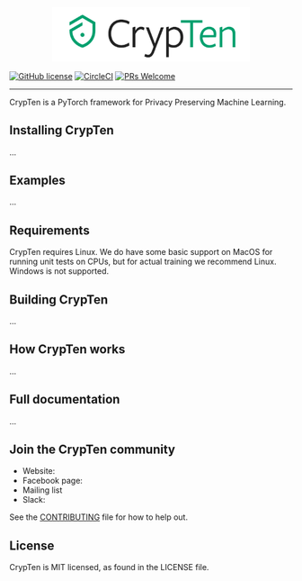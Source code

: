 <p align="center"><img width="70%" src="docs/\_static/img/CrypTen_Identity_Horizontal_Lockup_01_FullColor.png" alt="CrypTen logo" /></p>

[![GitHub license](https://img.shields.io/badge/license-MIT-blue.svg)](https://github.com/facebookresearch/CrypTen/blob/master/LICENSE) [![CircleCI](https://circleci.com/gh/facebookresearch/CrypTen.svg?style=shield)](https://circleci.com/gh/facebookresearch/CrypTen/tree/master) [![PRs Welcome](https://img.shields.io/badge/PRs-welcome-brightgreen.svg)](https://github.com/facebookresearch/CrypTen/blob/master/CONTRIBUTING.md)

--------------------------------------------------------------------------------

CrypTen is a PyTorch framework for Privacy Preserving Machine Learning.

## Installing CrypTen
...

## Examples
...

## Requirements
CrypTen requires Linux. We do have some basic support on MacOS for
running unit tests on CPUs, but for actual training we recommend Linux. Windows
is not supported.

## Building CrypTen
...

## How CrypTen works
...

## Full documentation
...

## Join the CrypTen community
* Website:
* Facebook page:
* Mailing list
* Slack:

See the [CONTRIBUTING](CONTRIBUTING.md) file for how to help out.

## License
CrypTen is MIT licensed, as found in the LICENSE file.
